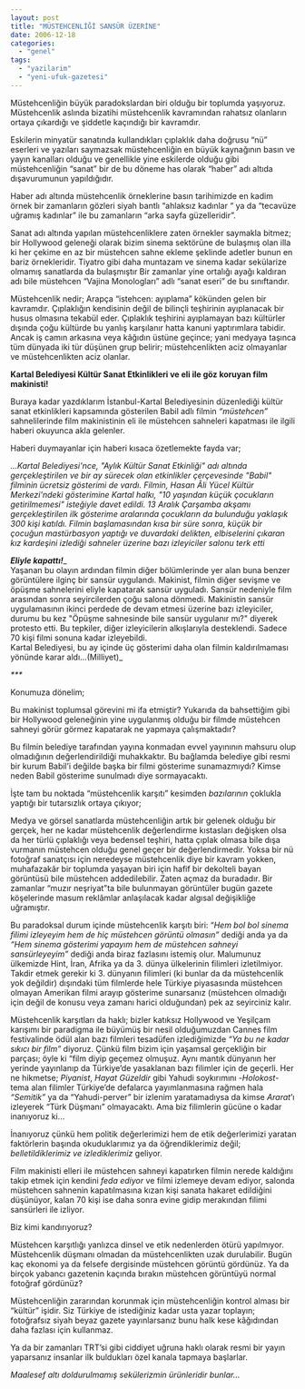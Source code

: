 ```yaml
---
layout: post
title: "MÜSTEHCENLİĞİ SANSÜR ÜZERİNE"
date: 2006-12-18
categories: 
  - "genel"
tags: 
  - "yazilarim"
  - "yeni-ufuk-gazetesi"
---
```


Müstehcenliğin büyük paradokslardan biri olduğu bir toplumda yaşıyoruz. Müstehcenlik aslında bizatihi müstehcenlik kavramından rahatsız olanların ortaya çıkardığı ve şiddetle kaçındığı bir kavramdır.

Eskilerin minyatür sanatında kullandıkları çıplaklık daha doğrusu “nü” eserleri ve yazıları saymazsak müstehcenliğin en büyük kaynağının basın ve yayın kanalları olduğu ve genellikle yine eskilerde olduğu gibi müstehcenliğin “sanat” bir de bu döneme has olarak “haber” adı altıda dışavurumunun yapıldığıdır.

Haber adı altında müstehcenlik örneklerine basın tarihimizde en kadim örnek bir zamanların gözleri siyah bantlı “ahlaksız kadınlar “ ya da “tecavüze uğramış kadınlar” ile bu zamanların “arka sayfa güzelleridir”.

Sanat adı altında yapılan müstehcenliklere zaten örnekler saymakla bitmez; bir Hollywood geleneği olarak bizim sinema sektörüne de bulaşmış olan illa ki her çekime en az bir müstehcen sahne ekleme şeklinde adetler bunun en bariz örnekleridir. Tiyatro gibi daha muntazam ve sinema kadar sekülarize olmamış sanatlarda da bulaşmıştır Bir zamanlar yine ortalığı ayağı kaldıran adı bile müstehcen “Vajina Monologları” adlı “sanat eseri” de bu sınıftandır.

Müstehcenlik nedir; Arapça “istehcen: ayıplama” kökünden gelen bir kavramdır. Çıplaklığın kendisinin değil de bilinçli teşhirinin ayıplanacak bir husus olmasına tekabül eder. Çıplaklık teşhirini ayıplamayan bazı kültürler dışında çoğu kültürde bu yanlış karşılanır hatta kanuni yaptırımlara tabidir. Ancak iş camın arkasına veya kâğıdın üstüne geçince; yani medyaya taşınca tüm dünyada iki tür düşünen grup belirir; müstehcenlikten aciz olmayanlar ve müstehcenlikten aciz olanlar.

**Kartal Belediyesi Kültür Sanat Etkinlikleri ve eli ile göz koruyan film makinisti!**

Buraya kadar yazdıklarım İstanbul-Kartal Belediyesinin düzenlediği kültür sanat etkinlikleri kapsamında gösterilen Babil adlı filmin _“müstehcen”_ sahnelilerinde film makinistinin eli ile müstehcen sahneleri kapatması ile ilgili haberi okuyunca akla gelenler.

Haberi duymayanlar için haberi kısaca özetlemekte fayda var;

_…Kartal Belediyesi'nce, "Aylık Kültür Sanat Etkinliği" adı altında gerçekleştirilen ve bir ay sürecek olan etkinlikler çerçevesinde "Babil" filminin ücretsiz gösterimi de vardı. Filmin, Hasan Âli Yücel Kültür Merkezi'ndeki gösterimine Kartal halkı, "10 yaşından küçük çocukların getirilmemesi" isteğiyle davet edildi. 13 Aralık Çarşamba akşamı gerçekleştirilen ilk gösterime aralarında çocukların da bulunduğu yaklaşık 300 kişi katıldı. Filmin başlamasından kısa bir süre sonra, küçük bir çocuğun mastürbasyon yaptığı ve duvardaki delikten, elbiselerini çıkaran kız kardeşini izlediği sahneler üzerine bazı izleyiciler salonu terk etti_

**_Eliyle kapattı!_**_  
Yaşanan bu olayın ardından filmin diğer bölümlerinde yer alan buna benzer görüntülere ilginç bir sansür uygulandı. Makinist, filmin diğer sevişme ve öpüşme sahnelerini eliyle kapatarak sansür uyguladı. Sansür nedeniyle film arasından sonra seyircilerden çoğu salona dönmedi. Makinistin sansür uygulamasının ikinci perdede de devam etmesi üzerine bazı izleyiciler, durumu bu kez "Öpüşme sahnesinde bile sansür uygulanır mı?" diyerek protesto etti. Bu tepkiler, diğer izleyicilerin alkışlarıyla desteklendi. Sadece 70 kişi filmi sonuna kadar izleyebildi.  
Kartal Belediyesi, bu ay içinde üç gösterimi daha olan filmin kaldırılmaması yönünde karar aldı…(Milliyet)_

_\*\*\*_

Konumuza dönelim;

Bu makinist toplumsal görevini mi ifa etmiştir? Yukarıda da bahsettiğim gibi bir Hollywood geleneğinin yine uygulanmış olduğu bir filmde müstehcen sahneyi görür görmez kapatarak ne yapmaya çalışmaktadır?

Bu filmin belediye tarafından yayına konmadan evvel yayınının mahsuru olup olmadığının değerlendirildiği muhakkaktır. Bu bağlamda belediye gibi resmi bir kurum Babil’i değilde başka bir filmi gösterime sunamazmıydı? Kimse neden Babil gösterime sunulmadı diye sormayacaktı.

İşte tam bu noktada “müstehcenlik karşıtı” kesimden _bazılarının_ çoklukla yaptığı bir tutarsızlık ortaya çıkıyor;

Medya ve görsel sanatlarda müstehcenliğin artık bir gelenek olduğu bir gerçek, her ne kadar müstehcenlik değerlendirme kıstasları değişken olsa da her türlü çıplaklığı veya bedensel teşhiri, hatta çıplak olmasa bile dışa vurmanın müstehcen olduğu genel geçer bir değerlendirmedir. Yoksa bir nü fotoğraf sanatçısı için neredeyse müstehcenlik diye bir kavram yokken, muhafazakâr bir toplumda yaşayan biri için hafif bir dekolteli bayan görüntüsü bile müstehcen addedilebilir. Zaten açmaz da buradadır. Bir zamanlar “muzır neşriyat”ta bile bulunmayan görüntüler bugün gazete köşelerinde masum reklâmlar anlaşılacak kadar algısal değişikliğe uğramıştır.

Bu paradoksal durum içinde müstehcenlik karşıtı biri: “_Hem bol bol sinema filimi izleyeyim hem de hiç müstehcen görüntü olmasın”_ dediği anda ya da _“Hem sinema gösterimi yapayım hem de müstehcen sahneyi sansürleyeyim”_ dediği anda biraz fazlasını istemiş olur. Malumunuz ülkemizde Hint, İran, Afrika ya da 3. dünya ülkelerinin filimleri izletilmiyor. Takdir etmek gerekir ki 3. dünyanın filimleri (ki bunlar da da müstehcenlik yok değildir) dışındaki tüm filmlerde hele Türkiye piyasasında müstehcen olmayan Amerikan filmi arayıp gösterime sunarsanız (müstehcen olmadığı için değil de konusu veya zamanı harici olduğundan) pek az seyirciniz kalır.

Müstehcenlik karşıtları da haklı; bizler katıksız Hollywood ve Yeşilçam karışımı bir paradigma ile büyümüş bir nesil olduğumuzdan Cannes film festivalinde ödül alan bazı filmleri tesadüfen izlediğimizde _“Ya bu ne kadar sıkıcı bir film”_ diyoruz. Çünkü film bizim için yaşamsal gerçekliğin bir parçası; öyle ki “film diyip geçemez olmuşuz. Aynı mantık dünyanın her yerinde yayınlanıp da Türkiye’de yasaklanan bazı filimler için de geçerli. Her ne hikmetse; _Piyanist_, _Hayat Güzeldir_ gibi Yahudi soykırımını -_Holokost-_ tema alan filimler Türkiye’de defalarca yayımlanmasına rağmen hala _“Semitik”_ ya da “Yahudi-perver” bir izlenim yaratamadıysa da kimse _Ararat_’ı izleyerek “Türk Düşmanı” olmayacaktı. Ama biz filimlerin gücüne o kadar inanıyoruz ki…

İnanıyoruz çünkü hem politik değerlerimizi hem de etik değerlerimizi yaratan faktörlerin başında okuduklarımız ya da öğrendiklerimiz değil; _belletildiklerimiz ve izlediklerimiz_ geliyor.

Film makinisti elleri ile müstehcen sahneyi kapatırken filmin nerede kaldığını takip etmek için kendini _feda ediyor_ ve filmi izlemeye devam ediyor, salonda müstehcen sahnenin kapatılmasına kızan kişi sanata hakaret edildiğini düşünüyor, kalan 70 kişi ise daha sonra evine gidip merakından filimi sansürleri ile izliyor.

Biz kimi kandırıyoruz?

Müstehcen karşıtlığı yanlızca dinsel ve etik nedenlerden ötürü yapılmıyor. Müstehcenlik düşmanı olmadan da müstehcenlikten uzak durulabilir. Bugün kaç ekonomi ya da felsefe dergisinde müstehcen görüntü gördünüz. Ya da birçok yabancı gazetenin kaçında bırakın müstehcen görüntüyü normal fotoğraf gördünüz?

Müstehcenliğin zararından korunmak için müstehcenliğin kontrol alması bir “kültür” işidir. Siz Türkiye de istediğiniz kadar usta yazar toplayın; fotoğrafsız siyah beyaz gazete yayınlarsanız bunu halk kese kâğıdından daha fazlası için kullanmaz.

Ya da bir zamanları TRT’si gibi ciddiyet uğruna haklı olarak resmi bir yayın yaparsanız insanlar ilk buldukları özel kanala tapmaya başlarlar.

_Maalesef altı doldurulmamış sekülerizmin ürünleridir bunlar…_
